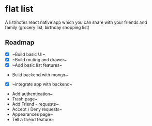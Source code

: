 # flat list

A list/notes react native app which you can share with your friends and family (grocery list, birthday shopping list)

## Roadmap

-  [x] ~Build basic UI~
-  [x] ~Build routing and drawer~
-  [x] ~Add basic list features~
-  Build backend with mongo~
-  [x] ~integrate app with backend~
-  Add authentication~
-  Trash page~
-  Add Friend - requests~
-  Accept / Deny requests~
-  Appearances page~
-  Tell a friend feature~
